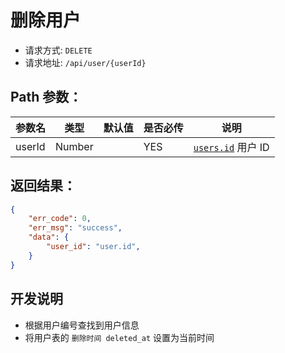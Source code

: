 # 删除用户

- 请求方式: `DELETE`
- 请求地址: `/api/user/{userId}`

## Path 参数：

| 参数名 | 类型   | 默认值 | 是否必传 | 说明                         |
| ------ | ------ | ------ | -------- | ---------------------------- |
| userId | Number |        | YES      | [`users.id`][用户表] 用户 ID |


## 返回结果：

```json
{
    "err_code": 0,
    "err_msg": "success",
    "data": {
        "user_id": "user.id",
    }
}
```


## 开发说明

- 根据用户编号查找到用户信息
- 将用户表的 `删除时间 deleted_at` 设置为当前时间


[用户表]: ../../database/user/users
